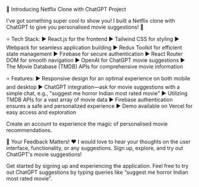 🚀 Introducing Netflix Clone with ChatGPT Project

I've got something super cool to show you! I built a Netflix clone with ChatGPT to give you personalised movie suggestions! 🎉

⭐ Tech Stack:
▶ React.js for the frontend
▶ Tailwind CSS for styling
▶ Webpack for seamless application building
▶ Redux Toolkit for efficient state management
▶ Firebase for secure authentication
▶ React Router DOM for smooth navigation
▶ OpenAI for ChatGPT movie suggestions
▶ The Movie Database (TMDB) APIs for comprehensive movie information

⭐ Features:
▶ Responsive design for an optimal experience on both mobile and desktop
▶ ChatGPT integration—ask for movie suggestions with a simple chat, e.g., "suggest me horror Indian most rated movie"
▶ Utilizing TMDB APIs for a vast array of movie data
▶ Firebase authentication ensures a safe and personalized experience
▶ Demo available on Vercel for easy access and exploration

Create an account to experience the magic of personalised movie recommendations.

📣 Your Feedback Matters! ❤️
I would love to hear your thoughts on the user interface, functionality, or any suggestions. Sign up, explore, and try out ChatGPT's movie suggestions!

Get started by signing up and experiencing the application. Feel free to try out ChatGPT suggestions by typing queries like “suggest me horror Indian most rated movie”.
